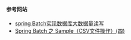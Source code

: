#### 参考网站

- [spring Batch实现数据库大数据量读写](http://virusfu.iteye.com/blog/1150730)
- [Spring Batch 之 Sample（CSV文件操作）(四)](http://www.cnblogs.com/gulvzhe/archive/2011/11/06/2238125.html)